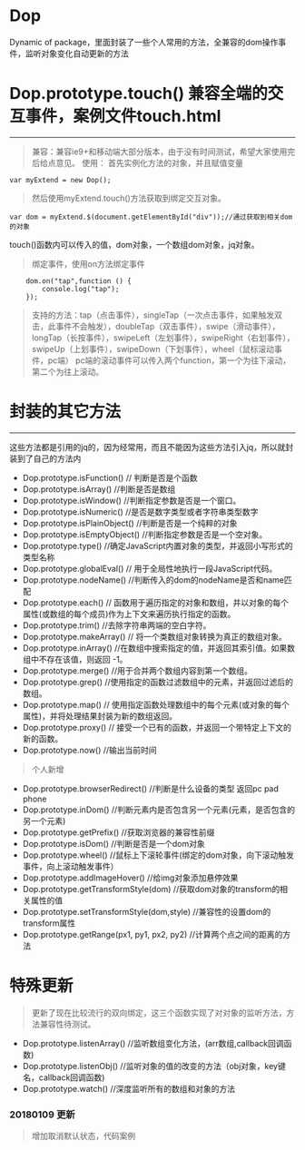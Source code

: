 # Dop
Dynamic of package，里面封装了一些个人常用的方法，全兼容的dom操作事件，监听对象变化自动更新的方法

# Dop.prototype.touch() 兼容全端的交互事件，案例文件touch.html
-----------------------
>兼容：兼容ie9+和移动端大部分版本，由于没有时间测试，希望大家使用完后给点意见。
>使用：
>首先实例化方法的对象，并且赋值变量
```
var myExtend = new Dop();
```
>然后使用myExtend.touch()方法获取到绑定交互对象。
```
var dom = myExtend.$(document.getElementById("div"));//通过获取到相关dom的对象
```
touch()函数内可以传入的值，dom对象，一个数组dom对象，jq对象。
>绑定事件，使用on方法绑定事件
```
    dom.on("tap",function () {
        console.log("tap");
    });
```
>支持的方法：tap（点击事件），singleTap（一次点击事件，如果触发双击，此事件不会触发），doubleTap（双击事件），swipe（滑动事件），longTap（长按事件），swipeLeft（左划事件），swipeRight（右划事件），swipeUp（上划事件），swipeDown（下划事件），wheel（鼠标滚动事件，pc端）
>pc端的滚动事件可以传入两个function，第一个为往下滚动，第二个为往上滚动。

# 封装的其它方法
---------------------------------
这些方法都是引用的jq的，因为经常用，而且不能因为这些方法引入jq，所以就封装到了自己的方法内

- Dop.prototype.isFunction() // 判断是否是个函数
- Dop.prototype.isArray() //判断是否是数组
- Dop.prototype.isWindow() //判断指定参数是否是一个窗口。
- Dop.prototype.isNumeric() //是否是数字类型或者字符串类型数字
- Dop.prototype.isPlainObject() //判断是否是一个纯粹的对象
- Dop.prototype.isEmptyObject() //判断指定参数是否是一个空对象。
- Dop.prototype.type() //确定JavaScript内置对象的类型，并返回小写形式的类型名称
- Dop.prototype.globalEval() // 用于全局性地执行一段JavaScript代码。
- Dop.prototype.nodeName() //判断传入的dom的nodeName是否和name匹配
- Dop.prototype.each() // 函数用于遍历指定的对象和数组，并以对象的每个属性(或数组的每个成员)作为上下文来遍历执行指定的函数。
- Dop.prototype.trim() //去除字符串两端的空白字符。
- Dop.prototype.makeArray() // 将一个类数组对象转换为真正的数组对象。
- Dop.prototype.inArray() //在数组中搜索指定的值，并返回其索引值。如果数组中不存在该值，则返回 -1。
- Dop.prototype.merge() //用于合并两个数组内容到第一个数组。
- Dop.prototype.grep() //使用指定的函数过滤数组中的元素，并返回过滤后的数组。
- Dop.prototype.map() // 使用指定函数处理数组中的每个元素(或对象的每个属性)，并将处理结果封装为新的数组返回。
- Dop.prototype.proxy() // 接受一个已有的函数，并返回一个带特定上下文的新的函数。
- Dop.prototype.now() //输出当前时间

> 个人新增

- Dop.prototype.browserRedirect() //判断是什么设备的类型 返回pc pad phone
- Dop.prototype.inDom() //判断元素内是否包含另一个元素(元素，是否包含的另一个元素)
- Dop.prototype.getPrefix() //获取浏览器的兼容性前缀
- Dop.prototype.isDom() //判断是否是一个dom对象
- Dop.prototype.wheel() //鼠标上下滚轮事件(绑定的dom对象，向下滚动触发事件，向上滚动触发事件）
- Dop.prototype.addImageHover() //给img对象添加悬停效果
- Dop.prototype.getTransformStyle(dom) //获取dom对象的transform的相关属性的值
- Dop.prototype.setTransformStyle(dom,style) //兼容性的设置dom的transform属性
- Dop.prototype.getRange(px1, py1, px2, py2) //计算两个点之间的距离的方法

# 特殊更新
> 更新了现在比较流行的双向绑定，这三个函数实现了对对象的监听方法，方法兼容性待测试。

- Dop.prototype.listenArray() //监听数组变化方法，(arr数组,callback回调函数)
- Dop.prototype.listenObj() //监听对象的值的改变的方法（obj对象，key键名，callback回调函数)
- Dop.prototype.watch() //深度监听所有的数组和对象的方法

### 20180109 更新
> 增加取消默认状态，代码案例

